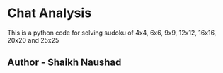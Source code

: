 # Chat Analysis
This is a python code for solving sudoku of 4x4, 6x6, 9x9, 12x12, 16x16, 20x20 and 25x25
## Author - Shaikh Naushad
